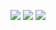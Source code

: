 <!--
**jincode93/jincode93** is a ✨ _special_ ✨ repository because its `README.md` (this file) appears on your GitHub profile.

Here are some ideas to get you started:

- 🔭 I’m currently working on ...
- 🌱 I’m currently learning ...
- 👯 I’m looking to collaborate on ...
- 🤔 I’m looking for help with ...
- 💬 Ask me about ...
- 📫 How to reach me: ...
- 😄 Pronouns: ...
- ⚡ Fun fact: ...
-->
<a href="https://jincode93.tistory.com" target="_blank"><img src="https://img.shields.io/badge/BLOG-ECD53F?style=flat&logo=Tistory&logoColor=071D49"/></a>
<a href="버튼을 눌렀을 때 이동할 링크" target="_blank"><img src="https://img.shields.io/badge/iOS APP-000000?style=flat&logo=Apple&logoColor=FFFFFF"/></a>
<a href="버튼을 눌렀을 때 이동할 링크" target="_blank"><img src="https://img.shields.io/badge/Swift-F05138?style=flat&logo=Swift&logoColor=FFFFFF"/></a>

